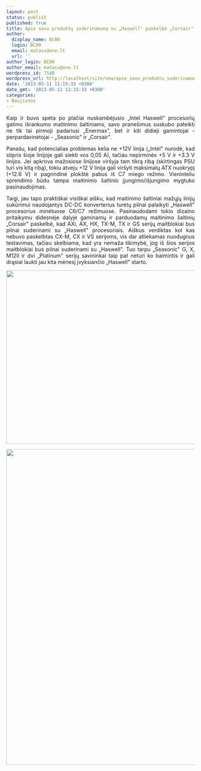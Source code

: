 ```yaml
---
layout: post
status: publish
published: true
title: Apie savo produktų suderinamumą su „Haswell" paskelbė „Corsair" ir „Seasonic"
author:
  display_name: BC00
  login: BC00
  email: matasx@one.lt
  url: ''
author_login: BC00
author_email: matasx@one.lt
wordpress_id: 7548
wordpress_url: http://localhost/site/new/apie_savo_produktu_suderinamuma_su_haswell_paskelbe_corsair_ir_seasonic/
date: '2013-05-11 11:15:33 +0300'
date_gmt: '2013-05-11 11:15:33 +0300'
categories:
- Naujienos
---
```

<p style="text-align: justify;">
	Kaip ir buvo spėta po plačiai nuskambėjusio &bdquo;Intel Haswell&quot; procesorių galimo i&scaron;rankumo maitinimo &scaron;altiniams, savo prane&scaron;imus suskubo pateikti ne tik tai pirmoji padariusi &bdquo;Enermax&quot;, bet ir kiti didieji gamintojai - perpardavinėtojai - &bdquo;Seasonic&quot; ir &bdquo;Corsair&quot;.</p>
<p style="text-align: justify;">
	Pana&scaron;u, kad potencialias problemas kelia ne +12V linija (&bdquo;Intel&quot; nurodė, kad stipris &scaron;ioje linijoje gali siekti vos 0,05 A), tačiau nepirminės +5 V ir +3.3 V linijos. Jei apkrova mažosiose linijose vir&scaron;yja tam tikrą ribą (skirtingas PSU turi vis kitą ribą), tokiu atveju +12 V linija gali vir&scaron;yti maksimalų ATX nuokrypį (+12.6 V) ir pagrindinė plok&scaron;tė pabus i&scaron; C7 miego režimo. Vieninteliu sprendimo būdu tampa maitinimo &scaron;altinio įjungimo/i&scaron;jungimo mygtuko pasinaudojimas.</p>
<p style="text-align: justify;">
	Taigi, jau tapo prakti&scaron;kai visi&scaron;kai ai&scaron;ku, kad maitinimo &scaron;altiniai mažųjų linijų sukūrimui naudojantys DC-DC konverterius turėtų pilnai palaikyti &bdquo;Haswell&quot; procesorius minėtuose C6/C7 režimuose. Pasinaudodami tokio dizaino pritaikymu didesnėje dalyje gaminamų ir parduodamų maitinimo &scaron;altinių &bdquo;Corsair&quot; paskelbė, kad AXi, AX, HX, TX-M, TX ir GS serijų maitblokiai bus pilnai suderinami su &bdquo;Haswell&quot; procesoriais. Ai&scaron;kus verdiktas kol kas nebuvo paskelbtas CX-M, CX ir VS serijoms, vis dar atliekamas nuodugnus testavimas, tačiau skelbiama, kad yra nemaža tikimybė, jog i&scaron; &scaron;ios serijos maitblokiai bus pilnai suderinami su &bdquo;Haswell&quot;. Tuo tarpu &bdquo;Seasonic&quot; G, X, M12II ir dvi &bdquo;Platinum&quot; serijų savininkai taip pat neturi ko baimintis ir gali drąsiai laukti jau kita mėnesį įvyksiančio &bdquo;Haswell&quot; starto.</p>
<p style="text-align: justify;">
	<img alt="" src="http://technews.lt/userfiles/1368224710XD2dff3Kbo_1_1_l.jpg" style="width: 520px; height: 464px;" /></p>
<p style="text-align: justify;">
	<img alt="" src="http://technews.lt/userfiles/1368220664nzooudgMFb_1_1_l.jpg" style="width: 520px; height: 844px;" /></p>
